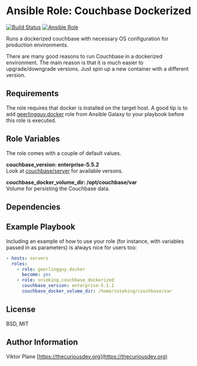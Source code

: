 Ansible Role: Couchbase Dockerized
=========
[![Build Status](https://travis-ci.org/snieking/ansible-role-couchbase-dockerized.svg?branch=master)](https://travis-ci.org/snieking/ansible-role-couchbase-dockerized)
[![Ansible Role](https://img.shields.io/ansible/role/d/3078.svg)](https://galaxy.ansible.com/snieking/couchbase_dockerized)

Runs a dockerized couchbase with necessary OS configuration for production environments.

There are many good reasons to run Couchbase in a dockerized environment. The main reason is that it is much easier to upgrade/downgrade versions. Just spin up a new container with a different version.

Requirements
------------

The role requires that docker is installed on the target host. A good tip is to add [geerlingguy.docker](https://galaxy.ansible.com/geerlingguy/docker) role from Ansible Galaxy to your playbook before this role is executed.

Role Variables
--------------

The role comes with a couple of default values.

**couchbase_version: enterprise-5.5.2** \
Look at [couchbase/server]() for available versons.

**couchbase_docker_volume_dir: /opt/couchbase/var** \
Volume for persisting the Couchbase data.

Dependencies
------------

Example Playbook
----------------

Including an example of how to use your role (for instance, with variables passed in as parameters) is always nice for users too:
```yaml
- hosts: servers
  roles:
    - role: geerlingguy.docker
      become: yes
    - role: snieking.couchbase_dockerized
      couchbase_version: enterprise-5.1.1
      couchbase_docker_volume_dir: /home/snieking/couchbase/var
```

License
-------

BSD, MIT

Author Information
------------------

Viktor Plane [https://thecuriousdev.org](https://thecuriousdev.org)
